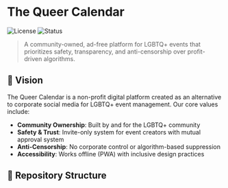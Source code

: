 # The Queer Calendar

![License](https://img.shields.io/badge/license-MIT-blue.svg)
![Status](https://img.shields.io/badge/status-in%20development-yellow.svg)

> A community-owned, ad-free platform for LGBTQ+ events that prioritizes safety, transparency, and anti-censorship over profit-driven algorithms.

## 🌈 Vision

The Queer Calendar is a non-profit digital platform created as an alternative to corporate social media for LGBTQ+ event management. Our core values include:

- **Community Ownership**: Built by and for the LGBTQ+ community
- **Safety & Trust**: Invite-only system for event creators with mutual approval system
- **Anti-Censorship**: No corporate control or algorithm-based suppression
- **Accessibility**: Works offline (PWA) with inclusive design practices

## 📁 Repository Structure
